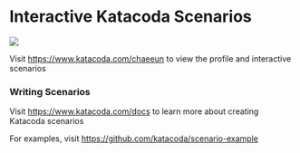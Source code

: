 # Interactive Katacoda Scenarios

[![](http://shields.katacoda.com/katacoda/chaeeun/count.svg)](https://www.katacoda.com/chaeeun "Get your profile on Katacoda.com")

Visit https://www.katacoda.com/chaeeun to view the profile and interactive scenarios

### Writing Scenarios
Visit https://www.katacoda.com/docs to learn more about creating Katacoda scenarios

For examples, visit https://github.com/katacoda/scenario-example
